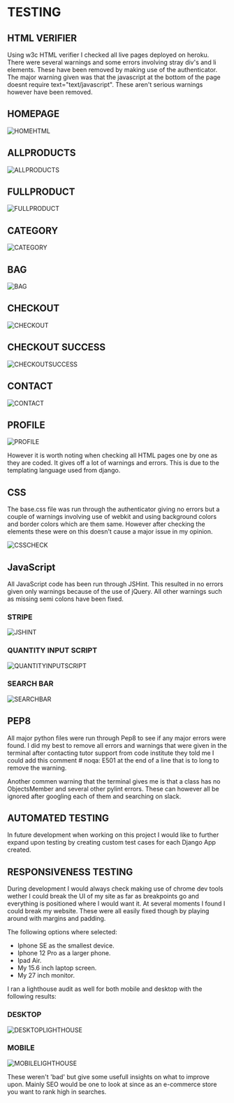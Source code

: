 # TESTING

## HTML VERIFIER

Using w3c HTML verifier I checked all live pages deployed on heroku. There were several warnings and some errors involving stray div's and li elements. These have been removed by making use of the authenticator.
The major warning given was that the javascript at the bottom of the page doesnt require text="text/javascript". These aren't serious warnings however have been removed.

## HOMEPAGE

![HOMEHTML](readme/images/homepagehtml.jpg)

## ALLPRODUCTS

![ALLPRODUCTS](readme/images/allproductshtml.jpg)

## FULLPRODUCT

![FULLPRODUCT](readme/images/fullproducthtml.jpg)

## CATEGORY

![CATEGORY](readme/images/categoryhtml.jpg)

## BAG

![BAG](readme/images/baghtml.jpg)

## CHECKOUT

![CHECKOUT](readme/images/checkouthtml.jpg)

## CHECKOUT SUCCESS

![CHECKOUTSUCCESS](readme/images/checkoutsuccesshtml.jpg)

## CONTACT

![CONTACT](readme/images/checkoutsuccesshtml.jpg)

## PROFILE

![PROFILE](readme/images/profilehtml.jpg)

However it is worth noting when checking all HTML pages one by one as they are coded. It gives off a lot of warnings and errors. This is due to the templating language used from django.


## CSS 

The base.css file was run through the authenticator giving no errors but a couple of warnings involving use of webkit and using background colors and border colors which are them same. However after checking the elements these were on this
doesn't cause a major issue in my opinion.

![CSSCHECK](readme/images/csscheck.jpg)

## JavaScript

All JavaScript code has been run through JSHint.
This resulted in no errors given only warnings because of the use of jQuery.
All other warnings such as missing semi colons have been fixed.

### STRIPE

![JSHINT](readme/images/jshintstripe.jpg)

### QUANTITY INPUT SCRIPT

![QUANTITYINPUTSCRIPT](readme/images/qntyinputcheck.jpg)

### SEARCH BAR

![SEARCHBAR](readme/images/searchbarjshint.jpg)

## PEP8

All major python files were run through Pep8 to see if any major errors were found.
I did my best to remove all errors and warnings that were given in the terminal after contacting tutor support from code institute they told me I could add this comment  # noqa: E501 at the end of a line that is to long
to remove the warning. 

Another commen warning that the terminal gives me is that a class has no ObjectsMember and several other pylint errors. These can however all be ignored after googling each of them and searching on slack.

## AUTOMATED TESTING

In future development when working on this project I would like to further expand upon testing by creating custom test cases for each Django App created.


## RESPONSIVENESS TESTING

During development I would always check making use of chrome dev tools wether I could break the UI of my site as far as breakpoints go and everything is positioned where I would want it.
At several moments I found I could break my website. These were all easily fixed though by playing around with margins and padding.

The following options where selected:

- Iphone SE as the smallest device.
- Iphone 12 Pro as a larger phone.
- Ipad Air.
- My 15.6 inch laptop screen.
- My 27 inch monitor.

I ran a lighthouse audit as well for both mobile and desktop with the following results:

### DESKTOP

![DESKTOPLIGHTHOUSE](readme/images/lighthousedesktop.jpg)

### MOBILE

![MOBILELIGHTHOUSE](readme/images/mobilelighthouse.jpg)

These weren't 'bad' but give some usefull insights on what to improve upon. Mainly SEO would be one to look at since as an e-commerce store you want to rank high in searches.
